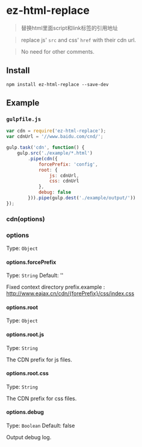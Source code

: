 ez-html-replace
===============

> 替换html里面script和link标签的引用地址

> replace js' `src` and css' `href` with their cdn url.

> No need for other comments.

## Install
```
npm install ez-html-replace --save-dev
```

## Example
### `gulpfile.js`
```js
var cdn = require('ez-html-replace');
var cdnUrl = '//www.baidu.com/cnd/';

gulp.task('cdn', function() {
    gulp.src('./example/*.html')
        .pipe(cdn({
            forcePrefix: 'config',
            root: {
                js: cdnUrl,
                css: cdnUrl
            },
            debug: false
        })).pipe(gulp.dest('./example/output/'))
});
```

### cdn(options)

### options

Type: `Object`

#### options.forcePrefix
Type: `String`
Default: ''

Fixed context directory prefix.example : http://www.eajax.cn/cdn/{forePrefix}/css/index.css 

#### options.root
Type: `Object`

#### options.root.js
Type: `String`

The CDN prefix for js files.

#### options.root.css
Type: `String`

The CDN prefix for css files.

#### options.debug
Type: `Boolean`
Default: false

Output debug log.

